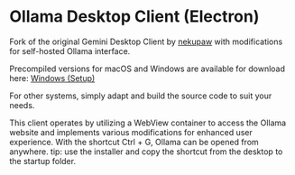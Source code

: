 # Ollama Desktop Client (Electron)

Fork of the original Gemini Desktop Client by [nekupaw](https://github.com/nekupaw/gemini-desktop) with modifications for self-hosted Ollama interface.

Precompiled versions for macOS and Windows are available for download here:
[Windows (Setup)](https://github.com/danchev/ollama-desktop/releases/download/0.0.2/Ollama-Desktop.Setup.0.0.2.exe)

For other systems, simply adapt and build the source code to suit your needs.

This client operates by utilizing a WebView container to access the Ollama website and implements various modifications for enhanced user experience.
With the shortcut Ctrl + G, Ollama can be opened from anywhere.
tip: use the installer and copy the shortcut from the desktop to the startup folder.


